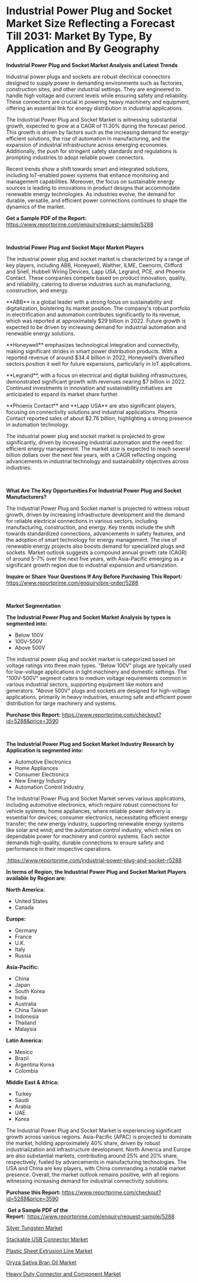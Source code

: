 <p><h1>Industrial Power Plug and Socket Market Size Reflecting a Forecast Till 2031: Market By Type, By Application and By Geography</h1></p><p><strong>Industrial Power Plug and Socket Market Analysis and Latest Trends</strong></p>
<p><p>Industrial power plugs and sockets are robust electrical connectors designed to supply power in demanding environments such as factories, construction sites, and other industrial settings. They are engineered to handle high voltage and current levels while ensuring safety and reliability. These connectors are crucial in powering heavy machinery and equipment, offering an essential link for energy distribution in industrial applications.</p><p>The Industrial Power Plug and Socket Market is witnessing substantial growth, expected to grow at a CAGR of 11.30% during the forecast period. This growth is driven by factors such as the increasing demand for energy-efficient solutions, the rise of automation in manufacturing, and the expansion of industrial infrastructure across emerging economies. Additionally, the push for stringent safety standards and regulations is prompting industries to adopt reliable power connectors. </p><p>Recent trends show a shift towards smart and integrated solutions, including IoT-enabled power systems that enhance monitoring and management capabilities. Moreover, the focus on sustainable energy sources is leading to innovations in product designs that accommodate renewable energy technologies. As industries evolve, the demand for durable, versatile, and efficient power connections continues to shape the dynamics of the market.</p></p>
<p><strong>Get a Sample PDF of the Report:&nbsp;</strong> <a href="https://www.reportprime.com/enquiry/request-sample/5288">https://www.reportprime.com/enquiry/request-sample/5288</a></p>
<p>&nbsp;</p>
<p><strong>Industrial Power Plug and Socket Major Market Players</strong></p>
<p><p>The industrial power plug and socket market is characterized by a range of key players, including ABB, Honeywell, Walther, ILME, Ceenorm, Clifford and Snell, Hubbell Wiring Devices, Lapp USA, Legrand, PCE, and Phoenix Contact. These companies compete based on product innovation, quality, and reliability, catering to diverse industries such as manufacturing, construction, and energy.</p><p>**ABB** is a global leader with a strong focus on sustainability and digitalization, bolstering its market position. The company's robust portfolio in electrification and automation contributes significantly to its revenue, which was reported at approximately $29 billion in 2022. Future growth is expected to be driven by increasing demand for industrial automation and renewable energy solutions.</p><p>**Honeywell** emphasizes technological integration and connectivity, making significant strides in smart power distribution products. With a reported revenue of around $34.4 billion in 2022, Honeywell’s diversified sectors position it well for future expansions, particularly in IoT applications.</p><p>**Legrand**, with a focus on electrical and digital building infrastructures, demonstrated significant growth with revenues nearing $7 billion in 2022. Continued investments in innovation and sustainability initiatives are anticipated to expand its market share further.</p><p>**Phoenix Contact** and **Lapp USA** are also significant players, focusing on connectivity solutions and industrial applications. Phoenix Contact reported sales of about $2.76 billion, highlighting a strong presence in automation technology.</p><p>The industrial power plug and socket market is projected to grow significantly, driven by increasing industrial automation and the need for efficient energy management. The market size is expected to reach several billion dollars over the next few years, with a CAGR reflecting ongoing advancements in industrial technology and sustainability objectives across industries.</p></p>
<p>&nbsp;</p>
<p><strong>What Are The Key Opportunities For Industrial Power Plug and Socket Manufacturers?</strong></p>
<p><p>The Industrial Power Plug and Socket market is projected to witness robust growth, driven by increasing infrastructure development and the demand for reliable electrical connections in various sectors, including manufacturing, construction, and energy. Key trends include the shift towards standardized connections, advancements in safety features, and the adoption of smart technology for energy management. The rise of renewable energy projects also boosts demand for specialized plugs and sockets. Market outlook suggests a compound annual growth rate (CAGR) of around 5-7% over the next five years, with Asia-Pacific emerging as a significant growth region due to industrial expansion and urbanization.</p></p>
<p><strong>Inquire or Share Your Questions If Any Before Purchasing This Report:</strong> <a href="https://www.reportprime.com/enquiry/pre-order/5288">https://www.reportprime.com/enquiry/pre-order/5288</a></p>
<p>&nbsp;</p>
<p><strong>Market Segmentation</strong></p>
<p><strong>The Industrial Power Plug and Socket Market Analysis by types is segmented into:</strong></p>
<p><ul><li>Below 100V</li><li>100V-500V</li><li>Above 500V</li></ul></p>
<p><p>The industrial power plug and socket market is categorized based on voltage ratings into three main types. "Below 100V" plugs are typically used for low-voltage applications in light machinery and domestic settings. The "100V-500V" segment caters to medium voltage requirements common in various industrial sectors, supporting equipment like motors and generators. "Above 500V" plugs and sockets are designed for high-voltage applications, primarily in heavy industries, ensuring safe and efficient power distribution for large machinery and systems.</p></p>
<p><strong>Purchase this Report:&nbsp;</strong><a href="https://www.reportprime.com/checkout?id=5288&price=3590">https://www.reportprime.com/checkout?id=5288&price=3590</a></p>
<p>&nbsp;</p>
<p><strong>The Industrial Power Plug and Socket Market Industry Research by Application is segmented into:</strong></p>
<p><ul><li>Automotive Electronics</li><li>Home Appliances</li><li>Consumer Electronics</li><li>New Energy Industry</li><li>Automation Control Industry</li></ul></p>
<p><p>The Industrial Power Plug and Socket Market serves various applications, including automotive electronics, which require robust connections for vehicle systems; home appliances, where reliable power delivery is essential for devices; consumer electronics, necessitating efficient energy transfer; the new energy industry, supporting renewable energy systems like solar and wind; and the automation control industry, which relies on dependable power for machinery and control systems. Each sector demands high-quality, durable connections to ensure safety and performance in their respective operations.</p></p>
<p><a href="https://www.reportprime.com/industrial-power-plug-and-socket-r5288">&nbsp;https://www.reportprime.com/industrial-power-plug-and-socket-r5288</a></p>
<p><strong>In terms of Region, the Industrial Power Plug and Socket Market Players available by Region are:</strong></p>
<p>
    <p> <strong> North America: </strong>
        <ul>
            <li>United States</li>
            <li>Canada</li>
        </ul>
        </p> 
    <p> <strong> Europe: </strong>
        <ul>
            <li>Germany</li>
            <li>France</li>
            <li>U.K.</li>
            <li>Italy</li>
            <li>Russia</li>
        </ul>
        </p> 
    <p> <strong> Asia-Pacific: </strong>
        <ul>
            <li>China</li>
            <li>Japan</li>
            <li>South Korea</li>
            <li>India</li>
            <li>Australia</li>
            <li>China Taiwan</li>
            <li>Indonesia</li>
            <li>Thailand</li>
            <li>Malaysia</li>
        </ul>
        </p> 
    <p> <strong> Latin America: </strong>
        <ul>
            <li>Mexico</li>
            <li>Brazil</li>
            <li>Argentina Korea</li>
            <li>Colombia</li>
        </ul>
        </p> 
    <p> <strong> Middle East & Africa: </strong>
        <ul>
            <li>Turkey</li>
            <li>Saudi</li>
            <li>Arabia</li>
            <li>UAE</li>
            <li>Korea</li>
        </ul>
    </p>
    </p>
<p><p>The Industrial Power Plug and Socket Market is experiencing significant growth across various regions. Asia-Pacific (APAC) is projected to dominate the market, holding approximately 40% share, driven by robust industrialization and infrastructure development. North America and Europe are also substantial markets, contributing around 25% and 20% share, respectively, fueled by advancements in manufacturing technologies. The USA and China are key players, with China commanding a notable market presence. Overall, the market outlook remains positive, with all regions witnessing increasing demand for industrial connectivity solutions.</p></p>
<p><strong>Purchase this Report: </strong><a href="https://www.reportprime.com/checkout?id=5288&price=3590">https://www.reportprime.com/checkout?id=5288&price=3590</a></p>
<p>&nbsp;<strong>Get a Sample PDF of the Report:&nbsp;&nbsp;</strong><a href="https://www.reportprime.com/enquiry/request-sample/5288">https://www.reportprime.com/enquiry/request-sample/5288</a></p>
<p><strong></strong></p>
<p><p><a href="https://issuu.com/reportprime-2/docs/silver-tungsten-market-size-2030.pp_f3325d06c5e561">Silver Tungsten Market</a></p><p><a href="https://github.com/DorinaShyti38/Market-Research-Report-List-1/blob/main/stackable-usb-connector-market.md">Stackable USB Connector Market</a></p><p><a href="https://issuu.com/reportprime-2/docs/plastic-sheet-extrusion-line-market_b802e2ce1748c5">Plastic Sheet Extrusion Line Market</a></p><p><a href="https://www.linkedin.com/pulse/global-perspectives-oryza-sativa-bran-oil-market-trends-forecast-9p3vc?trackingId=1%2BWOHCw3QyGnGBAz1fYQIA%3D%3D">Oryza Sativa Bran Oil Market</a></p><p><a href="https://github.com/JudyWalsh475/Market-Research-Report-List-1/blob/main/heavy-duty-connector-and-component-market.md">Heavy Duty Connector and Component Market</a></p></p>
